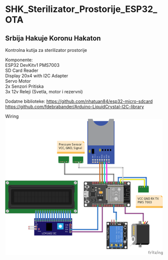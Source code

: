 # SHK_Sterilizator_Prostorije_ESP32_OTA
## Srbija Hakuje Koronu Hakaton  
Kontrolna kutija za sterilizator prostorije

Komponente:  
ESP32 DevKitv1
PMS7003  
SD Card Reader  
Display 20x4 with I2C Adapter  
Servo Motor  
2x Senzori Pritiska  
3x 12v Releji (Svetla, motor i rezervni)  

Dodatne biblioteke:
https://github.com/nhatuan84/esp32-micro-sdcard
https://github.com/fdebrabander/Arduino-LiquidCrystal-I2C-library

Wiring  
![](images/Wiring_PNG.png)
